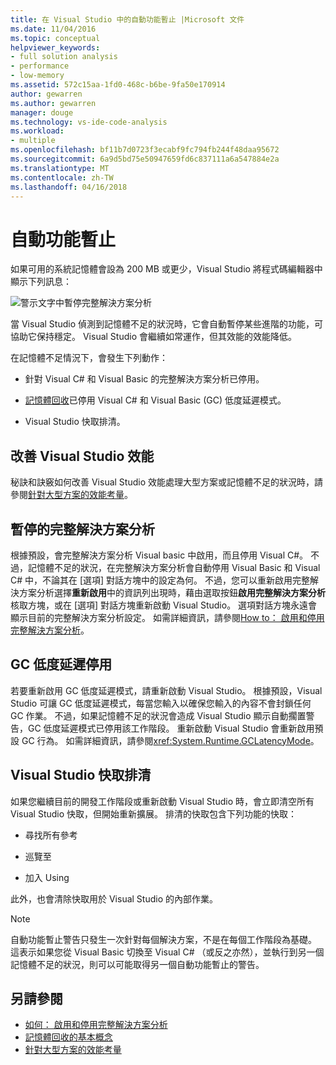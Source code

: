 ```yaml
---
title: 在 Visual Studio 中的自動功能暫止 |Microsoft 文件
ms.date: 11/04/2016
ms.topic: conceptual
helpviewer_keywords:
- full solution analysis
- performance
- low-memory
ms.assetid: 572c15aa-1fd0-468c-b6be-9fa50e170914
author: gewarren
ms.author: gewarren
manager: douge
ms.technology: vs-ide-code-analysis
ms.workload:
- multiple
ms.openlocfilehash: bf11b7d0723f3ecabf9fc794fb244f48daa95672
ms.sourcegitcommit: 6a9d5bd75e50947659fd6c837111a6a547884e2a
ms.translationtype: MT
ms.contentlocale: zh-TW
ms.lasthandoff: 04/16/2018
---
```

# <a name="automatic-feature-suspension"></a>自動功能暫止

如果可用的系統記憶體會設為 200 MB 或更少，Visual Studio 將程式碼編輯器中顯示下列訊息：

![警示文字中暫停完整解決方案分析](../code-quality/media/fsa_alert.png)

當 Visual Studio 偵測到記憶體不足的狀況時，它會自動暫停某些進階的功能，可協助它保持穩定。 Visual Studio 會繼續如常運作，但其效能的效能降低。

在記憶體不足情況下，會發生下列動作：

- 針對 Visual C# 和 Visual Basic 的完整解決方案分析已停用。

- [記憶體回收](/dotnet/standard/garbage-collection/index)已停用 Visual C# 和 Visual Basic (GC) 低度延遲模式。

- Visual Studio 快取排清。

## <a name="improve-visual-studio-performance"></a>改善 Visual Studio 效能

秘訣和訣竅如何改善 Visual Studio 效能處理大型方案或記憶體不足的狀況時，請參閱[針對大型方案的效能考量](https://github.com/dotnet/roslyn/wiki/Performance-considerations-for-large-solutions)。

## <a name="full-solution-analysis-suspended"></a>暫停的完整解決方案分析

根據預設，會完整解決方案分析 Visual basic 中啟用，而且停用 Visual C#。 不過，記憶體不足的狀況，在完整解決方案分析會自動停用 Visual Basic 和 Visual C# 中，不論其在 [選項] 對話方塊中的設定為何。 不過，您可以重新啟用完整解決方案分析選擇**重新啟用**中的資訊列出現時，藉由選取按鈕**啟用完整解決方案分析**核取方塊，或在 [選項] 對話方塊重新啟動 Visual Studio。 選項對話方塊永遠會顯示目前的完整解決方案分析設定。 如需詳細資訊，請參閱[How to： 啟用和停用完整解決方案分析](../code-quality/how-to-enable-and-disable-full-solution-analysis-for-managed-code.md)。

## <a name="gc-low-latency-disabled"></a>GC 低度延遲停用

若要重新啟用 GC 低度延遲模式，請重新啟動 Visual Studio。 根據預設，Visual Studio 可讓 GC 低度延遲模式，每當您輸入以確保您輸入的內容不會封鎖任何 GC 作業。 不過，如果記憶體不足的狀況會造成 Visual Studio 顯示自動擱置警告，GC 低度延遲模式已停用該工作階段。 重新啟動 Visual Studio 會重新啟用預設 GC 行為。 如需詳細資訊，請參閱<xref:System.Runtime.GCLatencyMode>。

## <a name="visual-studio-caches-flushed"></a>Visual Studio 快取排清

如果您繼續目前的開發工作階段或重新啟動 Visual Studio 時，會立即清空所有 Visual Studio 快取，但開始重新擴展。 排清的快取包含下列功能的快取：

- 尋找所有參考

- 巡覽至

- 加入 Using

此外，也會清除快取用於 Visual Studio 的內部作業。

> [!NOTE]
> 自動功能暫止警告只發生一次針對每個解決方案，不是在每個工作階段為基礎。 這表示如果您從 Visual Basic 切換至 Visual C# （或反之亦然），並執行到另一個記憶體不足的狀況，則可以可能取得另一個自動功能暫止的警告。

## <a name="see-also"></a>另請參閱

- [如何： 啟用和停用完整解決方案分析](../code-quality/how-to-enable-and-disable-full-solution-analysis-for-managed-code.md)
- [記憶體回收的基本概念](/dotnet/standard/garbage-collection/fundamentals)
- [針對大型方案的效能考量](https://github.com/dotnet/roslyn/wiki/Performance-considerations-for-large-solutions)